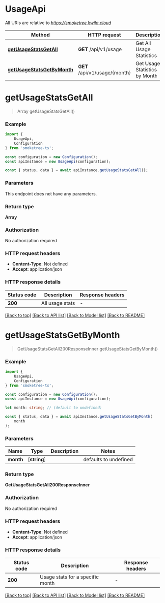 # UsageApi

All URIs are relative to *https://smoketree.kwila.cloud*

|Method | HTTP request | Description|
|------------- | ------------- | -------------|
|[**getUsageStatsGetAll**](#getusagestatsgetall) | **GET** /api/v1/usage | Get All Usage Statistics|
|[**getUsageStatsGetByMonth**](#getusagestatsgetbymonth) | **GET** /api/v1/usage/{month} | Get Usage Statistics by Month|

# **getUsageStatsGetAll**
> Array<GetUsageStatsGetAll200ResponseInner> getUsageStatsGetAll()


### Example

```typescript
import {
    UsageApi,
    Configuration
} from 'smoketree-ts';

const configuration = new Configuration();
const apiInstance = new UsageApi(configuration);

const { status, data } = await apiInstance.getUsageStatsGetAll();
```

### Parameters
This endpoint does not have any parameters.


### Return type

**Array<GetUsageStatsGetAll200ResponseInner>**

### Authorization

No authorization required

### HTTP request headers

 - **Content-Type**: Not defined
 - **Accept**: application/json


### HTTP response details
| Status code | Description | Response headers |
|-------------|-------------|------------------|
|**200** | All usage stats |  -  |

[[Back to top]](#) [[Back to API list]](../README.md#documentation-for-api-endpoints) [[Back to Model list]](../README.md#documentation-for-models) [[Back to README]](../README.md)

# **getUsageStatsGetByMonth**
> GetUsageStatsGetAll200ResponseInner getUsageStatsGetByMonth()


### Example

```typescript
import {
    UsageApi,
    Configuration
} from 'smoketree-ts';

const configuration = new Configuration();
const apiInstance = new UsageApi(configuration);

let month: string; // (default to undefined)

const { status, data } = await apiInstance.getUsageStatsGetByMonth(
    month
);
```

### Parameters

|Name | Type | Description  | Notes|
|------------- | ------------- | ------------- | -------------|
| **month** | [**string**] |  | defaults to undefined|


### Return type

**GetUsageStatsGetAll200ResponseInner**

### Authorization

No authorization required

### HTTP request headers

 - **Content-Type**: Not defined
 - **Accept**: application/json


### HTTP response details
| Status code | Description | Response headers |
|-------------|-------------|------------------|
|**200** | Usage stats for a specific month |  -  |

[[Back to top]](#) [[Back to API list]](../README.md#documentation-for-api-endpoints) [[Back to Model list]](../README.md#documentation-for-models) [[Back to README]](../README.md)

